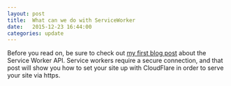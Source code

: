 ```yaml
---
layout: post
title:  What can we do with ServiceWorker
date:   2015-12-23 16:44:00
categories: update
---
```


Before you read on, be sure to check out [my first blog post](/update/2015/12/20/service-workin-for-the-weekend.html) about the Service Worker API. Service workers require a secure connection, and that post will show you how to set your site up with CloudFlare in order to serve your site via https.